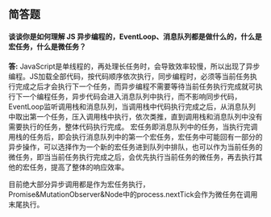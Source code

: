 ## 简答题

#### 谈谈你是如何理解 JS 异步编程的，EventLoop、消息队列都是做什么的，什么是宏任务，什么是微任务？

**答:**
JavaScript是单线程的，再处理长任务时，会导致效率较慢，所以出现了异步编程。JS加载全部代码，按代码顺序依次执行，同步编程时，必须等当前任务执行完成之后才会执行下一个任务，而异步编程不需要等待当前任务执行完成就可执行下一个编程任务，异步代码会进入消息队列中执行，而不影响同步代码，EventLoop监听调用栈和消息队列，当调用栈中代码执行完成之后，从消息队列中取出第一个任务，压入调用栈中执行，依次类推，直到调用栈和消息队列中没有需要执行的任务，整体代码执行完成。
宏任务即消息队列中的任务，当执行完调用栈的任务后，即会执行消息队列中的第一个宏任务，宏任务中可能回有一部分的异步操作，可以选择作为一个新的宏任务进到队列中排队，也可以作为当前任务的微任务，即当当前任务执行完成之后，会优先执行当前任务的微任务，再去执行其他的宏任务，提高了整体的响应效率。

目前绝大部分异步调用都是作为宏任务执行，Promise&MutationObserver&Node中的process.nextTick会作为微任务在调用末尾执行。